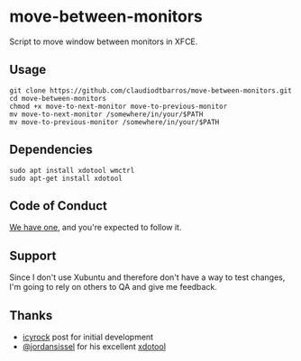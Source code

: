 # move-between-monitors

Script to move window between monitors in XFCE.

## Usage

```
git clone https://github.com/claudiodtbarros/move-between-monitors.git
cd move-between-monitors
chmod +x move-to-next-monitor move-to-previous-monitor
mv move-to-next-monitor /somewhere/in/your/$PATH
mv move-to-previous-monitor /somewhere/in/your/$PATH
```

## Dependencies

```
sudo apt install xdotool wmctrl
sudo apt-get install xdotool
```

## Code of Conduct

[We have one](code_of_conduct.md), and you're expected to follow it.

## Support

Since I don't use Xubuntu and therefore don't have a way to test changes, I'm going to rely on others to QA and give me feedback.

## Thanks

* [icyrock](http://icyrock.com/blog/2012/05/xubuntu-moving-windows-between-monitors/) post for initial development
* [@jordansissel](https://github.com/jordansissel) for his excellent [xdotool](https://github.com/jordansissel/xdotool)
